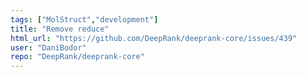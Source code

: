 ```yaml
---
tags: ["MolStruct","development"]
title: "Remove reduce"
html_url: "https://github.com/DeepRank/deeprank-core/issues/439"
user: "DaniBodor"
repo: "DeepRank/deeprank-core"
---
```


